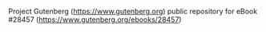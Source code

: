 Project Gutenberg (https://www.gutenberg.org) public repository for eBook #28457 (https://www.gutenberg.org/ebooks/28457)
